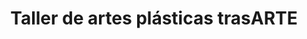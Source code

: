 ---
title: "Taller de artes plásticas trasARTE"
url: /motril/taller-de-artes-plasticas-trasarte/
shop: artesanía
---